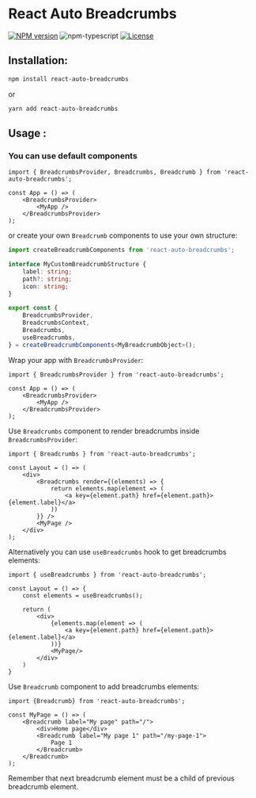 # React Auto Breadcrumbs

[![NPM version][npm-image]][npm-url]
![npm-typescript]
[![License][github-license]][github-license-url]

## Installation:

```bash
npm install react-auto-breadcrumbs
```

or

```bash
yarn add react-auto-breadcrumbs
```

## Usage :

### You can use default components

```tsx
import { BreadcrumbsProvider, Breadcrumbs, Breadcrumb } from 'react-auto-breadcrumbs';

const App = () => (
    <BreadcrumbsProvider>
        <MyApp />
    </BreadcrumbsProvider>
);
```

or create your own `Breadcrumb` components to use your own structure:

```ts
import createBreadcrumbComponents from 'react-auto-breadcrumbs';

interface MyCustomBreadcrumbStructure {
    label: string;
    path?: string;
    icon: string;
}

export const {
    BreadcrumbsProvider,
    BreadcrumbsContext,
    Breadcrumbs,
    useBreadcrumbs,
} = createBreadcrumbComponents<MyBreadcrumbObject>();
```

Wrap your app with `BreadcrumbsProvider`:

```tsx
import { BreadcrumbsProvider } from 'react-auto-breadcrumbs';

const App = () => (
    <BreadcrumbsProvider>
        <MyApp />
    </BreadcrumbsProvider>
);
```

Use `Breadcrumbs` component to render breadcrumbs inside `BreadcrumbsProvider`:

```tsx
import { Breadcrumbs } from 'react-auto-breadcrumbs';

const Layout = () => (
    <div>
        <Breadcrumbs render={(elements) => {
            return elements.map(element => (
                <a key={element.path} href={element.path}>{element.label}</a>
            ))
        }} />
        <MyPage />
    </div>
);
```

Alternatively you can use `useBreadcrumbs` hook to get breadcrumbs elements:

```tsx
import { useBreadcrumbs } from 'react-auto-breadcrumbs';

const Layout = () => {
    const elements = useBreadcrumbs();
    
    return (
        <div>
            {elements.map(element => (
                <a key={element.path} href={element.path}>{element.label}</a>
            ))}
            <MyPage/>
        </div>
    )
}
```

Use `Breadcrumb` component to add breadcrumbs elements:

```tsx
import {Breadcrumb} from 'react-auto-breadcrumbs';

const MyPage = () => (
    <Breadcrumb label="My page" path="/">
        <div>Home page</div>
        <Breadcrumb label="My page 1" path="/my-page-1">
            Page 1
        </Breadcrumb>
    </Breadcrumb>
);
```

Remember that next breadcrumb element must be a child of previous breadcrumb element.

[npm-url]: https://www.npmjs.com/package/react-auto-breadcrumbs
[npm-image]: https://img.shields.io/npm/v/react-auto-breadcrumbs
[github-license]: https://img.shields.io/github/license/MSiteDev/react-auto-breadcrumbs
[github-license-url]: https://github.com/MSiteDev/react-auto-breadcrumbs/blob/master/LICENSE
[github-build]: https://github.com/MSiteDev/react-auto-breadcrumbs/actions/workflows/publish.yml/badge.svg
[github-build-url]: https://github.com/gapon2401/my-react-typescript-package/actions/workflows/publish.yml
[npm-typescript]: https://img.shields.io/npm/types/react-auto-breadcrumbs